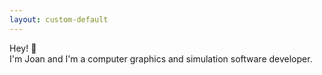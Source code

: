 ```yaml
---
layout: custom-default
---
```


<div class="custom-home">
  <div class="custom-home-wrap">
    Hey! 👋<br>
    I'm Joan and I'm a computer graphics and simulation software developer.
  </div>
</div>
